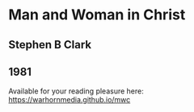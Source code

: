 # Man and Woman in Christ

## Stephen B Clark

## 1981



Available for your reading pleasure here:
https://warhornmedia.github.io/mwc
